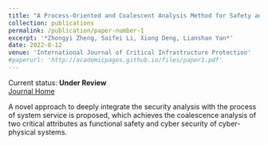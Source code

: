```yaml
---
title: "A Process-Oriented and Coalescent Analysis Method for Safety and Security in Railway Systems"
collection: publications
permalink: /publication/paper-number-1
excerpt: '*Zhongyi Zheng, Saifei Li, Xiong Deng, Lianshan Yan*'
date: 2022-8-12
venue: 'International Journal of Critical Infrastructure Protection'
#paperurl: 'http://academicpages.github.io/files/paper1.pdf'
---
```

Current status: **Under Review** <br>[Journal Home](https://www.sciencedirect.com/journal/international-journal-of-critical-infrastructure-protection)
  
A novel approach to deeply integrate the security analysis with the process of system service is proposed, which achieves the coalescence analysis of two critical attributes as functional safety and cyber security of cyber-physical systems.
